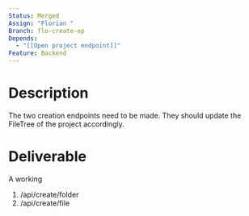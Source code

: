 ```yaml
---
Status: Merged
Assign: "Florian "
Branch: flo-create-ep
Depends:
  - "[[Open project endpoint]]"
Feature: Backend
---
```

# Description
The two creation endpoints need to be made. They should update the FileTree of the project accordingly.
# Deliverable
A working
1. /api/create/folder
2. /api/create/file